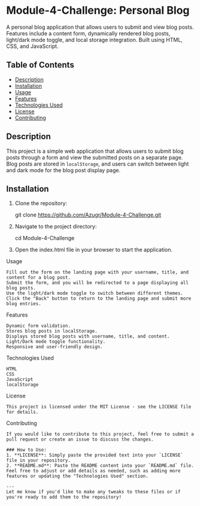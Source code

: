 # Module-4-Challenge: Personal Blog

A personal blog application that allows users to submit and view blog posts. Features include a content form, dynamically rendered blog posts, light/dark mode toggle, and local storage integration. Built using HTML, CSS, and JavaScript.

## Table of Contents
- [Description](#description)
- [Installation](#installation)
- [Usage](#usage)
- [Features](#features)
- [Technologies Used](#technologies-used)
- [License](#license)
- [Contributing](#contributing)

## Description
This project is a simple web application that allows users to submit blog posts through a form and view the submitted posts on a separate page. Blog posts are stored in `localStorage`, and users can switch between light and dark mode for the blog post display page.

## Installation

1. Clone the repository:

   git clone https://github.com/Azugr/Module-4-Challenge.git

2. Navigate to the project directory:

    cd Module-4-Challenge

3. Open the index.html file in your browser to start the application.

Usage

    Fill out the form on the landing page with your username, title, and content for a blog post.
    Submit the form, and you will be redirected to a page displaying all blog posts.
    Use the light/dark mode toggle to switch between different themes.
    Click the "Back" button to return to the landing page and submit more blog entries.

Features

    Dynamic form validation.
    Stores blog posts in localStorage.
    Displays stored blog posts with username, title, and content.
    Light/Dark mode toggle functionality.
    Responsive and user-friendly design.

Technologies Used

    HTML
    CSS
    JavaScript
    localStorage

License
    
    This project is licensed under the MIT License - see the LICENSE file for details.

Contributing
   
    If you would like to contribute to this project, feel free to submit a pull request or create an issue to discuss the changes.

    ### How to Use:
    1. **LICENSE**: Simply paste the provided text into your `LICENSE` file in your repository.
    2. **README.md**: Paste the README content into your `README.md` file. Feel free to adjust or add details as needed, such as adding more features or updating the "Technologies Used" section.

    ---
    Let me know if you'd like to make any tweaks to these files or if you're ready to add them to the repository!
